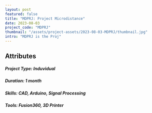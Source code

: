 ```yaml
---
layout: post
featured: false
title: "MDPRJ: Project Microdistance"
date: 2023-08-03
project_code: "MDPRJ"
thumbnail: "/assets/project-assets/2023-08-03-MDPRJ/thumbnail.jpg"
intro: "MDPRJ is the Proj"
---
```

## Attributes
##### Project Type: Induvidual
##### Duration: 1 month
##### Skills: CAD, Arduino, Signal Processing
##### Tools: Fusion360, 3D Printer